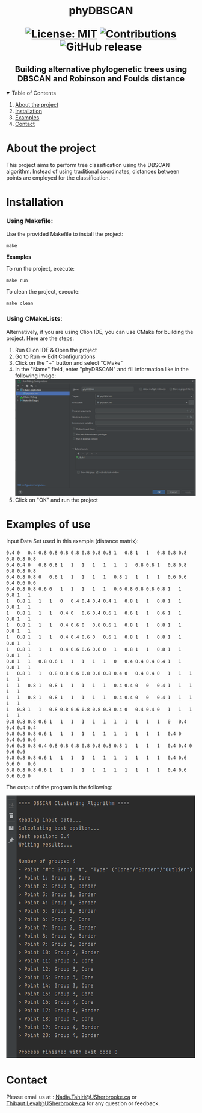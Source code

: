 ﻿﻿﻿﻿﻿﻿﻿﻿<h1  align="center"> phyDBSCAN <p align='center'> 
        [![License: MIT](https://img.shields.io/badge/License-MIT-yellow.svg)](https://opensource.org/licenses/MIT) 
        [![Contributions](https://img.shields.io/badge/contributions-welcome-blue.svg)](https://devdocs.io/cpp/)
        ![GitHub release](https://img.shields.io/github/v/release/tahiri-lab/phyDBSCAN?include_prereleases&label=pre-release&logo=github) 
        </p>


<h2  align="center">Building alternative phylogenetic trees using DBSCAN and Robinson and Foulds distance</h2>



<details open>
  <summary>Table of Contents</summary>
  <ol>
    <li>
      <a href="#about-the-project">About the project</a>
    </li>
    <li>
      <a href="#Installation">Installation</a>
    </li>
    <li>
      <a href="#Examples">Examples</a>
    </li>
    <li>
      <a href="#contact">Contact</a>
    </li>
  </ol>
</details>



# About the project

This project aims to perform tree classification using the DBSCAN algorithm. Instead of using traditional coordinates, distances between points are employed for the classification.


# Installation

### Using Makefile:

Use the provided Makefile to install the project:

```
make
```

**Examples**

To run the project, execute:

```
make run
```

To clean the project, execute:

```
make clean
```

### Using CMakeLists:

Alternatively, if you are using Clion IDE, you can use CMake for building the project. Here are the steps:

1. Run Clion IDE & Open the project
2. Go to Run -> Edit Configurations
3. Click on the "+" button and select "CMake"
4. In the "Name" field, enter "phyDBSCAN" and fill information like in the following image:
   ![CMakeLists.png](https://github.com/tahiri-lab/phyDBSCAN/blob/main/img/CMakeLists.png)
5. Click on "OK" and run the project

# Examples of use

Input Data Set used in this example (distance matrix):

```0	0.4	0.4	0.4	0.4	1	1	1	1	1	0.8	1	1	1	1	0.8	0.8	0.6	0.8	0.8
0.4	0	0.4	0.8	0.8	0.8	0.8	0.8	0.8	0.8	1	0.8	1	1	0.8	0.8	0.8	0.8	0.8	0.8
0.4	0.4	0	0.8	0.8	1	1	1	1	1	1	1	0.8	0.8	1	0.8	0.8	0.8	0.8	0.8
0.4	0.8	0.8	0	0.6	1	1	1	1	1	0.8	1	1	1	1	0.6	0.6	0.4	0.6	0.6
0.4	0.8	0.8	0.6	0	1	1	1	1	1	0.6	0.8	0.8	0.8	0.8	1	1	0.8	1	1
1	0.8	1	1	1	0	0.4	0.4	0.4	0.4	1	0.8	1	1	0.8	1	1	0.8	1	1
1	0.8	1	1	1	0.4	0	0.6	0.4	0.6	1	0.6	1	1	0.6	1	1	0.8	1	1
1	0.8	1	1	1	0.4	0.6	0	0.6	0.6	1	0.8	1	1	0.8	1	1	0.8	1	1
1	0.8	1	1	1	0.4	0.4	0.6	0	0.6	1	0.8	1	1	0.8	1	1	0.8	1	1
1	0.8	1	1	1	0.4	0.6	0.6	0.6	0	1	0.8	1	1	0.8	1	1	0.8	1	1
0.8	1	1	0.8	0.6	1	1	1	1	1	0	0.4	0.4	0.4	0.4	1	1	0.8	1	1
1	0.8	1	1	0.8	0.8	0.6	0.8	0.8	0.8	0.4	0	0.4	0.4	0	1	1	1	1	1
1	1	0.8	1	0.8	1	1	1	1	1	0.4	0.4	0	0	0.4	1	1	1	1	1
1	1	0.8	1	0.8	1	1	1	1	1	0.4	0.4	0	0	0.4	1	1	1	1	1
1	0.8	1	1	0.8	0.8	0.6	0.8	0.8	0.8	0.4	0	0.4	0.4	0	1	1	1	1	1
0.8	0.8	0.8	0.6	1	1	1	1	1	1	1	1	1	1	1	0	0.4	0.4	0.4	0.4
0.8	0.8	0.8	0.6	1	1	1	1	1	1	1	1	1	1	1	0.4	0	0.4	0.6	0.6
0.6	0.8	0.8	0.4	0.8	0.8	0.8	0.8	0.8	0.8	0.8	1	1	1	1	0.4	0.4	0	0.6	0.6
0.8	0.8	0.8	0.6	1	1	1	1	1	1	1	1	1	1	1	0.4	0.6	0.6	0	0.6
0.8	0.8	0.8	0.6	1	1	1	1	1	1	1	1	1	1	1	0.4	0.6	0.6	0.6	0
```

The output of the program is the following:

![exampleResult.png](https://github.com/tahiri-lab/phyDBSCAN/blob/main/img/exampleResult.png)

# Contact
Please email us at : <Nadia.Tahiri@USherbrooke.ca> or <Thibaut.Leval@USherbrooke.ca> for any question or feedback.

